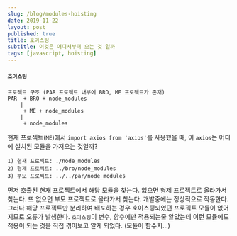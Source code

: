 ```yaml
---
slug: /blog/modules-hoisting
date: 2019-11-22
layout: post
published: true
title: 호이스팅
subtitle: 이것은 어디서부터 오는 것 일까
tags: [javascript, hoisting]
---
```


#### `호이스팅`

```
프로젝트 구조 (PAR 프로젝트 내부에 BRO, ME 프로젝트가 존재)
PAR  + BRO + node_modules
    |
     + ME + node_modules
    |
     + node_modules
```

현재 프로젝트(`ME`)에서 `import axios from 'axios'`를 사용했을 때, 이 `axios`는 어디에 설치된 모듈을 가져오는 것일까?

```
1) 현재 프로젝트: ./node_modules
2) 형제 프로젝트: ../bro/node_modules
3) 부모 프로젝트: ../../par/node_modules
```

먼저 호출된 현재 프로젝트에서 해당 모듈을 찾는다. 없으면 형제 프로젝트로 올라가서 찾는다. 또 없으면 부모 프로젝트로 올라가서 찾는다.
개발중에는 정상적으로 작동한다. 그러나 해당 프로젝트만 분리하여 배포하는 경우 호이스팅되었던 프로젝트 모듈이 없어지므로 오류가 발생한다.
`호이스팅`이 변수, 함수에만 적용되는줄 알았는데 이런 모듈에도 적용이 되는 것을 직접 겪어보고 알게 되었다. (모듈이 함수지...)
